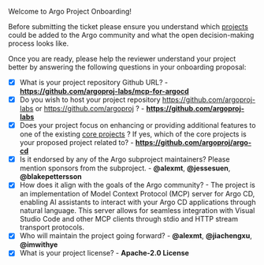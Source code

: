 Welcome to Argo Project Onboarding! 

Before submitting the ticket please ensure you understand which [projects](../community/ecosystem-projects.md) could be added to the Argo community and what the open decision-making process looks like. 

Once you are ready, please help the reviewer understand your project better by 
answering the following questions in your onboarding proposal:

- [x] What is your project repository Github URL? - **https://github.com/argoproj-labs/mcp-for-argocd**
- [x] Do you wish to host your project repository https://github.com/argoproj-labs or https://github.com/argoproj ? - **https://github.com/argoproj-labs**
- [x] Does your project focus on enhancing or providing additional features to one of the existing [core
 projects](https://github.com/argoproj/argoproj#what-is-argoproj) ? If yes, which of the core projects is your proposed project related to? - **https://github.com/argoproj/argo-cd**
- [x] Is it endorsed by any of the Argo subproject maintainers? Please mention sponsors from the subproject. - **@alexmt**, **@jessesuen**, **@blakepettersson**
- [x] How does it align with the goals of the Argo community? - The project is an implementation of Model Context Protocol (MCP) server for Argo CD, enabling AI assistants to interact with your Argo CD applications through natural language. This server allows for seamless integration with Visual Studio Code and other MCP clients through stdio and HTTP stream transport protocols.
- [x] Who will maintain the project going forward? - **@alexmt**, **@jiachengxu**, **@imwithye**
- [x] What is your project license? - **Apache-2.0 License**
